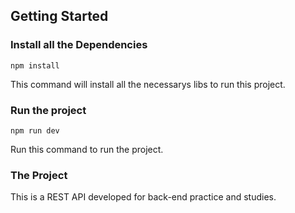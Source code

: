 ## Getting Started

### Install all the Dependencies

`npm install`

This command will install all the necessarys libs to run this project.

### Run the project

`npm run dev`

Run this command to run the project.

### The Project

This is a REST API developed for back-end practice and studies.